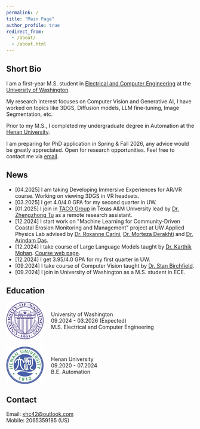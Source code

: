 ```yaml
---
permalink: /
title: "Main Page"
author_profile: true
redirect_from: 
  - /about/
  - /about.html
---
```


Short Bio
-----
I am a first-year M.S. student in [Electrical and Computer Engineering](https://www.ece.uw.edu/) at the [University of Washington](https://www.washington.edu/).

My research interest focuses on Computer Vision and Generative AI, I have worked on topics like 3DGS, Diffusion models, LLM fine-tuning, Image Segmentation, etc.

Prior to my M.S., I completed my undergraduate degree in Automation at the [Henan University](https://iao.henu.edu.cn/yw/Home.htm).

I am preparing for PhD application in Spring & Fall 2026, any advice would be greatly appreciated. Open for research opportunities. Feel free to contact me via [email](xhc42@outlook.com).

News
-----
* [04.2025] I am taking Developing Immersive Experiences for AR/VR course. Working on viewing 3DGS in VR headsets.
* [03.2025] I get 4.0/4.0 GPA for my second quarter in UW.
* [01.2025] I join in [TACO Group](https://taco-group.github.io/) in Texas A&M University lead by [Dr. Zhengzhong Tu](https://vztu.github.io/) as a remote research assistant.
* [12.2024] I start work on "Machine Learning for Community-Driven Coastal Erosion Monitoring and Management" project at UW Applied Physics Lab advised by [Dr. Roxanne Carini](https://www.apl.washington.edu/people/profile.php?last_name=Carini&first_name=Roxanne), [Dr. Morteza Derakhti](https://www.ce.washington.edu/facultyfinder/morteza-derakhti) and [Dr. Arindam Das](https://www.ece.uw.edu/people/arindam-das/).
* [12.2024] I take course of Large Language Models taught by [Dr. Karthik Mohan](https://www.linkedin.com/in/karthik-mohan-72a4b323/). [Course web page](https://bytesizeml.github.io/llm2025/).
* [12.2024] I get 3.95/4.0 GPA for my first quarter in UW.
* [09.2024] I take course of Computer Vision taught by [Dr. Stan Birchfield](https://research.nvidia.com/person/stan-birchfield).
* [09.2024] I join in University of Washington as a M.S. student in ECE.

Education
-----
<div style="display: flex; align-items: center; margin-bottom: 20px;">
    <img src="/images/uwlogo.png" width="100px" style="margin-right: 20px;">
    <div>
        <p style="margin: 0;">University of Washington</p>
        <p style="margin: 0;">09.2024 - 03.2026 (Expected)</p>
        <p style="margin: 0;">M.S. Electrical and Computer Engineering</p>
    </div>
</div>

<div style="display: flex; align-items: center; margin-bottom: 20px;">
    <img src="/images/henulogo.png" width="100px" style="margin-right: 20px;">
    <div>
        <p style="margin: 0;">Henan University</p>
        <p style="margin: 0;">09.2020 - 07.2024</p>
        <p style="margin: 0;">B.E. Automation</p>
    </div>
</div>

Contact
-----
Email:  xhc42@outlook.com  
Mobile: 2065359185 (US)  